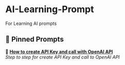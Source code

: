 # AI-Learning-Prompt
For Learning AI prompts

## 📌 Pinned Prompts
🔹 **[How to create API Key and call with OpenAI API](https://github.com/teerayuthton/AI-Learning-Prompt/tree/main/prompt_commands/simple_call/)**  
_Step to step for create API Key and call to OpenAI API_
